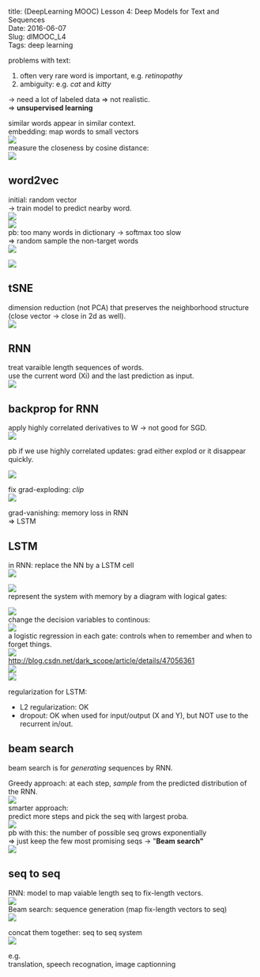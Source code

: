 title: (DeepLearning MOOC) Lesson 4: Deep Models for Text and Sequences     
Date: 2016-06-07           
Slug: dlMOOC_L4          
Tags: deep learning    
  
problems with text:   
  
1. often very rare word is important, e.g. *retinopathy*  
2. ambiguity: e.g. *cat* and *kitty*  
  
→ need a lot of labeled data ⇒ not realistic.   
⇒ **unsupervised learning**  
  
similar words appear in similar context.   
embedding: map words to small vectors  
![](images/dlMOOC_L4/pasted_image.png)  
measure the closeness by cosine distance:   
![](images/dlMOOC_L4/pasted_image003.png)  
  
word2vec  
--------  
initial: random vector  
→ train model to predict nearby word.   
![](images/dlMOOC_L4/pasted_image001.png)  
![](images/dlMOOC_L4/pasted_image004.png)  
pb: too many words in dictionary → softmax too slow  
⇒ random sample the non-target words   
![](images/dlMOOC_L4/pasted_image005.png)  
  
![](images/dlMOOC_L4/pasted_image006.png)  
  
  
tSNE  
----  
dimension reduction (not PCA) that preserves the neighborhood structure (close vector → close in 2d as well).   
![](images/dlMOOC_L4/pasted_image002.png)  
  
  
RNN  
---  
treat varaible length sequences of words.   
use the current word (Xi) and the last prediction as input.   
![](images/dlMOOC_L4/pasted_image007.png)  
  
backprop for RNN  
----------------  
apply highly correlated derivatives to W → not good for SGD.   
![](images/dlMOOC_L4/pasted_image008.png)  
  
pb if we use highly correlated updates: grad either explod or it disappear quickly.   
  
![](images/dlMOOC_L4/pasted_image009.png)  
  
fix grad-exploding: *clip*  
![](images/dlMOOC_L4/pasted_image010.png)  
  
grad-vanishing: memory loss in RNN  
⇒ LSTM  
  
LSTM  
----  
in RNN: replace the NN by a LSTM cell  
![](images/dlMOOC_L4/pasted_image011.png)  
  
![](images/dlMOOC_L4/pasted_image013.png)  
represent the system with memory by a diagram with logical gates:   
  
![](images/dlMOOC_L4/pasted_image014.png)  
change the decision variables to continous:  
![](images/dlMOOC_L4/pasted_image012.png)  
a logistic regression in each gate: controls when to remember and when to forget things.   
![](images/dlMOOC_L4/pasted_image015.png)  
<http://blog.csdn.net/dark_scope/article/details/47056361>  
![](images/dlMOOC_L4/pasted_image024.png)  
![](images/dlMOOC_L4/pasted_image023.png)  
  
  
regularization for LSTM:  
  
* L2 regularization: OK  
* dropout: OK when used for input/output (X and Y), but NOT use to the recurrent in/out.  
  
  
beam search  
-----------  
beam search is for *generating* sequences by RNN.   
  
Greedy approach: at each step, *sample* from the predicted distribution of the RNN.   
![](images/dlMOOC_L4/pasted_image017.png)  
smarter approach:   
predict more steps and pick the seq with largest proba.   
![](images/dlMOOC_L4/pasted_image018.png)  
pb with this: the number of possible seq grows exponentially   
⇒ just keep the few most promising seqs → "**Beam search"**  
![](images/dlMOOC_L4/pasted_image016.png)  
  
seq to seq  
----------  
RNN: model to map vaiable length seq to fix-length vectors.   
![](images/dlMOOC_L4/pasted_image021.png)  
Beam search: sequence generation (map fix-length vectors to seq)  
![](images/dlMOOC_L4/pasted_image019.png)  
  
concat them together: seq to seq system  
![](images/dlMOOC_L4/pasted_image022.png)  
  
e.g.   
translation, speech recognation, image captionning  
